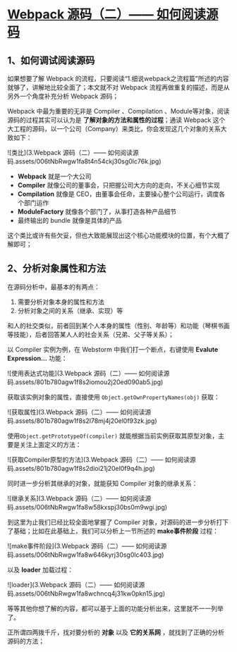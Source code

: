 # [Webpack 源码（二）—— 如何阅读源码](https://segmentfault.com/a/1190000008060484)

 

## 1、如何调试阅读源码

如果想要了解 Webpack 的流程，只要阅读“1.细说webpack之流程篇”所述的内容就够了，讲解地比较全面了；本文就不对 Webpack 流程再做重复的描述，而是从另外一个角度补充分析 Webpack 源码；

Webpack 中最为重要的无非是 Compiler 、Compilation 、Module等对象，阅读源码的过程其实可以认为是 **了解对象的方法和属性的过程**；通读 Webpack 这个大工程的源码，以一个公司（Company）来类比，你会发现这几个对象的关系大致如下：

![类比](3.Webpack 源码（二）—— 如何阅读源码.assets/006tNbRwgw1fa8t4n54ckj30sg0lc76k.jpg)

- **Webpack** 就是一个大公司
- **Compiler** 就像公司的董事会，只把握公司大方向的走向，不关心细节实现
- **Compilation** 就像是 CEO，由董事会任命，主要操心整个公司运行，调度各个部门运作
- **ModuleFactory** 就像各个部门了，从事打造各种产品细节
- 最终输出的 bundle 就像是具体的产品

这个类比或许有些欠妥，但也大致能展现出这个核心功能模块的位置，有个大概了解即可；

## 2、分析对象属性和方法

在源码分析中，最基本的有两点：

1. 需要分析对象本身的属性和方法
2. 分析对象之间的关系（继承、实现）等

和人的社交类似，前者回到某个人本身的属性（性别、年龄等）和功能（琴棋书画等技能），后者回答某人人的社会关系（兄弟、父子等关系）；

以 Compiler 实例为例，在 Webstorm 中我们打一个断点，右键使用 **Evalute Expression...** 功能：

![使用表达式功能](3.Webpack 源码（二）—— 如何阅读源码.assets/801b780agw1f8s2iomou2j20ed090ab5.jpg)

获取该实例对象的属性，直接使用 `Object.getOwnPropertyNames(obj)` 获取：

![获取属性](3.Webpack 源码（二）—— 如何阅读源码.assets/801b780agw1f8s2l78mj4j20el0f93zk.jpg)

使用`Object.getPrototypeOf(compiler)` 就能根据当前实例获取其原型对象，主要是关注上面定义的方法：

![获取Compiler原型的方法](3.Webpack 源码（二）—— 如何阅读源码.assets/801b780agw1f8s2dioi21j20el0f9q4h.jpg)

同时进一步分析其继承的对象，就能获知 Compiler 对象的继承关系：

![继承关系](3.Webpack 源码（二）—— 如何阅读源码.assets/006tNbRwgw1fa8w58kxspj30bs0m9wgi.jpg)

到这里为止我们已经比较全面地掌握了 Compiler 对象，对源码的进一步分析打下了基础；比如在此基础上，我们可以分析上一节所述的 **make事件阶段** 过程：

![make事件阶段](3.Webpack 源码（二）—— 如何阅读源码.assets/006tNbRwgw1fa8w646kyrj30sg0lc403.jpg)

以及 **loader** 加载过程：

![loader](3.Webpack 源码（二）—— 如何阅读源码.assets/006tNbRwgw1fa8wchncq4j31kw0pkn15.jpg)

等等其他你想了解的内容，都可以基于上面的功能分析出来，这里就不一一列举了。

正所谓四两拨千斤，找对要分析的 **对象** 以及 **它的关系网** ，就找到了正确的分析源码的方法；